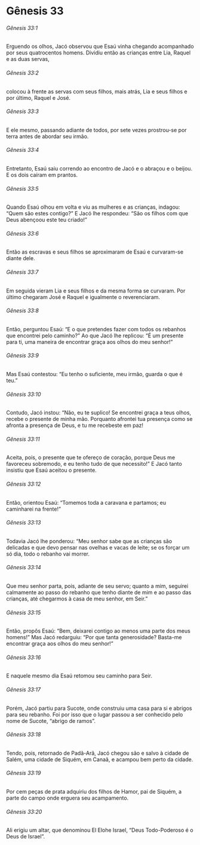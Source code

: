 # Gênesis 33

###### Gênesis 33:1

Erguendo os olhos, Jacó observou que Esaú vinha chegando acompanhado por seus quatrocentos homens. Dividiu então as crianças entre Lia, Raquel e as duas servas,

###### Gênesis 33:2

colocou à frente as servas com seus filhos, mais atrás, Lia e seus filhos e por último, Raquel e José.

###### Gênesis 33:3

E ele mesmo, passando adiante de todos, por sete vezes prostrou-se por terra antes de abordar seu irmão.

###### Gênesis 33:4

Entretanto, Esaú saiu correndo ao encontro de Jacó e o abraçou e o beijou. E os dois caíram em prantos.

###### Gênesis 33:5

Quando Esaú olhou em volta e viu as mulheres e as crianças, indagou: “Quem são estes contigo?” E Jacó lhe respondeu: “São os filhos com que Deus abençoou este teu criado!”

###### Gênesis 33:6

Então as escravas e seus filhos se aproximaram de Esaú e curvaram-se diante dele.

###### Gênesis 33:7

Em seguida vieram Lia e seus filhos e da mesma forma se curvaram. Por último chegaram José e Raquel e igualmente o reverenciaram.

###### Gênesis 33:8

Então, perguntou Esaú: “E o que pretendes fazer com todos os rebanhos que encontrei pelo caminho?” Ao que Jacó lhe replicou: “É um presente para ti, uma maneira de encontrar graça aos olhos do meu senhor!”

###### Gênesis 33:9

Mas Esaú contestou: “Eu tenho o suficiente, meu irmão, guarda o que é teu.”

###### Gênesis 33:10

Contudo, Jacó instou: “Não, eu te suplico! Se encontrei graça a teus olhos, recebe o presente de minha mão. Porquanto afrontei tua presença como se afronta a presença de Deus, e tu me recebeste em paz!

###### Gênesis 33:11

Aceita, pois, o presente que te ofereço de coração, porque Deus me favoreceu sobremodo, e eu tenho tudo de que necessito!” E Jacó tanto insistiu que Esaú aceitou o presente.

###### Gênesis 33:12

Então, orientou Esaú: “Tomemos toda a caravana e partamos; eu caminharei na frente!”

###### Gênesis 33:13

Todavia Jacó lhe ponderou: “Meu senhor sabe que as crianças são delicadas e que devo pensar nas ovelhas e vacas de leite; se os forçar um só dia, todo o rebanho vai morrer.

###### Gênesis 33:14

Que meu senhor parta, pois, adiante de seu servo; quanto a mim, seguirei calmamente ao passo do rebanho que tenho diante de mim e ao passo das crianças, até chegarmos à casa de meu senhor, em Seir.”

###### Gênesis 33:15

Então, propôs Esaú: “Bem, deixarei contigo ao menos uma parte dos meus homens!” Mas Jacó redarguiu: “Por que tanta generosidade? Basta-me encontrar graça aos olhos do meu senhor!”

###### Gênesis 33:16

E naquele mesmo dia Esaú retomou seu caminho para Seir.

###### Gênesis 33:17

Porém, Jacó partiu para Sucote, onde construiu uma casa para si e abrigos para seu rebanho. Foi por isso que o lugar passou a ser conhecido pelo nome de Sucote, “abrigo de ramos”.

###### Gênesis 33:18

Tendo, pois, retornado de Padã-Arã, Jacó chegou são e salvo à cidade de Salém, uma cidade de Siquém, em Canaã, e acampou bem perto da cidade.

###### Gênesis 33:19

Por cem peças de prata adquiriu dos filhos de Hamor, pai de Siquém, a parte do campo onde erguera seu acampamento.

###### Gênesis 33:20

Ali erigiu um altar, que denominou El Elohe Israel, “Deus Todo-Poderoso é o Deus de Israel”.

